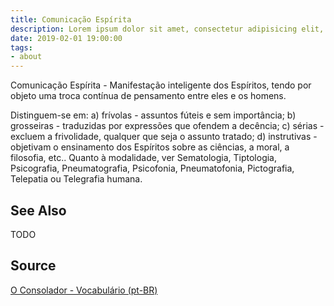 ```yaml
---
title: Comunicação Espírita
description: Lorem ipsum dolor sit amet, consectetur adipisicing elit, sed do eiusmod tempor incididunt ut labore et dolore magna aliqua.  TODO
date: 2019-02-01 19:00:00
tags:
- about
---
```


Comunicação Espírita - Manifestação inteligente dos Espíritos, tendo por objeto uma troca contínua de pensamento entre eles e os homens.

Distinguem-se em: a) frívolas - assuntos fúteis e sem importância; b) grosseiras - traduzidas por expressões que ofendem a decência; c) sérias - excluem a frivolidade, qualquer que seja o assunto tratado; d) instrutivas - objetivam o ensinamento dos Espíritos sobre as ciências, a moral, a filosofia, etc.. Quanto à modalidade, ver Sematologia, Tiptologia, Psicografia, Pneumatografia, Psicofonia, Pneumatofonia, Pictografia, Telepatia ou Telegrafia humana.

## See Also
TODO

## Source
[O Consolador - Vocabulário (pt-BR)](http://www.oconsolador.com.br/linkfixo/vocabulario/principal.html)


